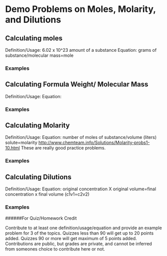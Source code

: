 # Demo Problems on Moles, Molarity, and Dilutions


## Calculating moles
Definition/Usage: 6.02 x 10^23 amount of a substance 
Equation: grams of substance/molecular mass=mole

### Examples


## Calculating Formula Weight/ Molecular Mass
Definition/Usage:
Equation:

### Examples

## Calculating Molarity
Definition/Usage: 
Equation: number of moles of substance/volume (liters) solute=molarity
http://www.chemteam.info/Solutions/Molarity-probs1-10.html These are really good practice problems.

### Examples

## Calculating Dilutions
Definition/Usage: 
Equation: original concentration X original volume=final concentration x final volume (c1v1=c2v2)

### Examples





######For Quiz/Homework Credit

Contribute to at least one definition/usage/equation and provide an example problem for 3 of the topics. Quizzes less than 90 will get up to 20 points added. Quizzes 90 or more will get maximum of 5 points added. Contributions are public, but grades are private, and cannot be inferred from someones choice to contribute here or not. 
